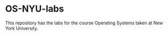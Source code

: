 # OS-NYU-labs

This repository has the labs for the course Operating Systems taken at New York University.
